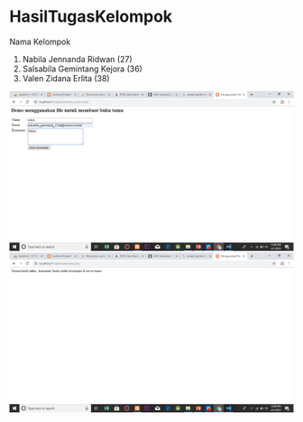 # HasilTugasKelompok
Nama Kelompok
1. Nabila Jennanda Ridwan (27)
2. Salsabila Gemintang Kejora (36)
3. Valen Zidana Erlita (38)

![alt text](https://github.com/salsagemintang/HasilTugasKelompok/blob/master/Screenshot%20(345).png?raw=true)
![alt text](https://github.com/salsagemintang/HasilTugasKelompok/blob/master/Screenshot%20(346).png?raw=true)

